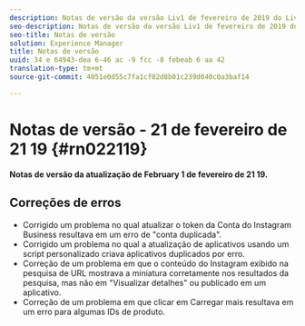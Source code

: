 ```yaml
---
description: Notas de versão da versão Liv1 de fevereiro de 2019 do Livefyre.
seo-description: Notas de versão da versão Liv1 de fevereiro de 2019 do Livefyre.
seo-title: Notas de versão
solution: Experience Manager
title: Notas de versão
uuid: 34 e 64943-dea 6-46 ac -9 fcc -8 febeab 6 aa 42
translation-type: tm+mt
source-git-commit: 4051e0d55c7fa1cf02d8b01c239d040c0a3baf14

---
```



# Notas de versão - 21 de fevereiro de 21 19 {#rn022119}

**Notas de versão da atualização de February 1 de fevereiro de 21 19.**


## Correções de erros

* Corrigido um problema no qual atualizar o token da Conta do Instagram Business resultava em um erro de "conta duplicada".
* Corrigido um problema no qual a atualização de aplicativos usando um script personalizado criava aplicativos duplicados por erro.
* Correção de um problema em que o conteúdo do Instagram exibido na pesquisa de URL mostrava a miniatura corretamente nos resultados da pesquisa, mas não em "Visualizar detalhes" ou publicado em um aplicativo.
* Correção de um problema em que clicar em Carregar mais resultava em um erro para algumas IDs de produto.